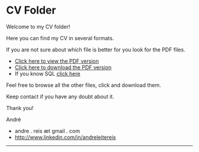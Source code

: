CV Folder
=========

Welcome to my CV folder!

Here you can find my CV in several formats.

If you are not sure about which file is better for you look for the PDF files.

  * [Click here to view the PDF version](https://github.com/reis/cv/blob/master/AndreReis_EN.pdf)
  * [Click here to download the PDF version](https://github.com/reis/cv/raw/master/AndreReis_EN.pdf)
  * If you know SQL [click here](https://github.com/reis/cv/blob/master/AndreReis_EN.sql)

Feel free to browse all the other files, click and download them.

Keep contact if you have any doubt about it.

Thank you!

André

 * andre . reis æt gmail . com
 * http://www.linkedin.com/in/andreleitereis

----
